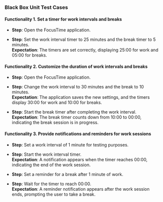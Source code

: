 ### Black Box Unit Test Cases  

#### Functionality 1. Set a timer for work intervals and breaks
- **Step**: Open the FocusTime application.  

- **Step**: Set the work interval timer to 25 minutes and the break timer to 5 minutes.  
  **Expectation**: The timers are set correctly, displaying 25:00 for work and 05:00 for breaks.  

  

#### Functionality 2. Customize the duration of work intervals and breaks
- **Step**: Open the FocusTime application.  
- **Step**: Change the work interval to 30 minutes and the break to 10 minutes.  
  **Expectation**: The application saves the new settings, and the timers display 30:00 for work and 10:00 for breaks.  

- **Step**: Start the break timer after completing the work interval.  
  **Expectation**: The break timer counts down from 10:00 to 00:00, indicating the break session is in progress. 

#### Functionality 3. Provide notifications and reminders for work sessions
- **Step**: Set a work interval of 1 minute for testing purposes.  
- **Step**: Start the work interval timer.  
  **Expectation**: A notification appears when the timer reaches 00:00, indicating the end of the work session.  

- **Step**: Set a reminder for a break after 1 minute of work.  
- **Step**: Wait for the timer to reach 00:00.  
  **Expectation**: A reminder notification appears after the work session ends, prompting the user to take a break.  